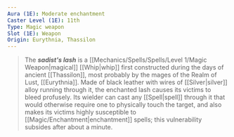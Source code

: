 ```yaml
---
Aura (1E): Moderate enchantment
Caster Level (1E): 11th
Type: Magic weapon
Slot (1E): Weapon
Origin: Eurythnia, Thassilon
---
```


> The ***sadist's lash*** is a [[Mechanics/Spells/Spells/Level 1/Magic Weapon|magical]] [[Whip|whip]] first constructed during the days of ancient [[Thassilon]], most probably by the mages of the Realm of Lust, [[Eurythnia]]. Made of black leather with wires of [[Silver|silver]] alloy running through it, the enchanted lash causes its victims to bleed profusely. Its wielder can cast any [[Spell|spell]] through it that would otherwise require one to physically touch the target, and also makes its victims highly susceptible to [[Magic/Enchantment|enchantment]] spells; this vulnerability subsides after about a minute.







